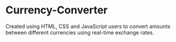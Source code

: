 # Currency-Converter
Created using HTML, CSS and JavaScript users to convert amounts between different currencies using real-time exchange rates.
